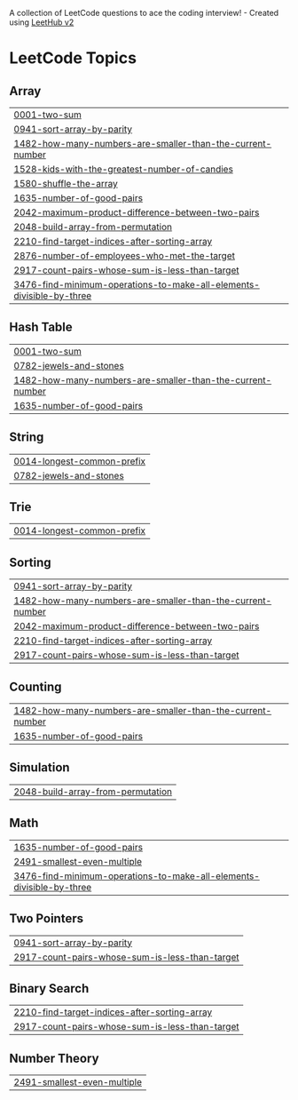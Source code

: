 A collection of LeetCode questions to ace the coding interview! - Created using [LeetHub v2](https://github.com/arunbhardwaj/LeetHub-2.0)
<!---LeetCode Topics Start-->
# LeetCode Topics
## Array
|  |
| ------- |
| [0001-two-sum](https://github.com/Sharanya-Murlidharan/Leetcode-solutions/tree/master/0001-two-sum) |
| [0941-sort-array-by-parity](https://github.com/Sharanya-Murlidharan/Leetcode-solutions/tree/master/0941-sort-array-by-parity) |
| [1482-how-many-numbers-are-smaller-than-the-current-number](https://github.com/Sharanya-Murlidharan/Leetcode-solutions/tree/master/1482-how-many-numbers-are-smaller-than-the-current-number) |
| [1528-kids-with-the-greatest-number-of-candies](https://github.com/Sharanya-Murlidharan/Leetcode-solutions/tree/master/1528-kids-with-the-greatest-number-of-candies) |
| [1580-shuffle-the-array](https://github.com/Sharanya-Murlidharan/Leetcode-solutions/tree/master/1580-shuffle-the-array) |
| [1635-number-of-good-pairs](https://github.com/Sharanya-Murlidharan/Leetcode-solutions/tree/master/1635-number-of-good-pairs) |
| [2042-maximum-product-difference-between-two-pairs](https://github.com/Sharanya-Murlidharan/Leetcode-solutions/tree/master/2042-maximum-product-difference-between-two-pairs) |
| [2048-build-array-from-permutation](https://github.com/Sharanya-Murlidharan/Leetcode-solutions/tree/master/2048-build-array-from-permutation) |
| [2210-find-target-indices-after-sorting-array](https://github.com/Sharanya-Murlidharan/Leetcode-solutions/tree/master/2210-find-target-indices-after-sorting-array) |
| [2876-number-of-employees-who-met-the-target](https://github.com/Sharanya-Murlidharan/Leetcode-solutions/tree/master/2876-number-of-employees-who-met-the-target) |
| [2917-count-pairs-whose-sum-is-less-than-target](https://github.com/Sharanya-Murlidharan/Leetcode-solutions/tree/master/2917-count-pairs-whose-sum-is-less-than-target) |
| [3476-find-minimum-operations-to-make-all-elements-divisible-by-three](https://github.com/Sharanya-Murlidharan/Leetcode-solutions/tree/master/3476-find-minimum-operations-to-make-all-elements-divisible-by-three) |
## Hash Table
|  |
| ------- |
| [0001-two-sum](https://github.com/Sharanya-Murlidharan/Leetcode-solutions/tree/master/0001-two-sum) |
| [0782-jewels-and-stones](https://github.com/Sharanya-Murlidharan/Leetcode-solutions/tree/master/0782-jewels-and-stones) |
| [1482-how-many-numbers-are-smaller-than-the-current-number](https://github.com/Sharanya-Murlidharan/Leetcode-solutions/tree/master/1482-how-many-numbers-are-smaller-than-the-current-number) |
| [1635-number-of-good-pairs](https://github.com/Sharanya-Murlidharan/Leetcode-solutions/tree/master/1635-number-of-good-pairs) |
## String
|  |
| ------- |
| [0014-longest-common-prefix](https://github.com/Sharanya-Murlidharan/Leetcode-solutions/tree/master/0014-longest-common-prefix) |
| [0782-jewels-and-stones](https://github.com/Sharanya-Murlidharan/Leetcode-solutions/tree/master/0782-jewels-and-stones) |
## Trie
|  |
| ------- |
| [0014-longest-common-prefix](https://github.com/Sharanya-Murlidharan/Leetcode-solutions/tree/master/0014-longest-common-prefix) |
## Sorting
|  |
| ------- |
| [0941-sort-array-by-parity](https://github.com/Sharanya-Murlidharan/Leetcode-solutions/tree/master/0941-sort-array-by-parity) |
| [1482-how-many-numbers-are-smaller-than-the-current-number](https://github.com/Sharanya-Murlidharan/Leetcode-solutions/tree/master/1482-how-many-numbers-are-smaller-than-the-current-number) |
| [2042-maximum-product-difference-between-two-pairs](https://github.com/Sharanya-Murlidharan/Leetcode-solutions/tree/master/2042-maximum-product-difference-between-two-pairs) |
| [2210-find-target-indices-after-sorting-array](https://github.com/Sharanya-Murlidharan/Leetcode-solutions/tree/master/2210-find-target-indices-after-sorting-array) |
| [2917-count-pairs-whose-sum-is-less-than-target](https://github.com/Sharanya-Murlidharan/Leetcode-solutions/tree/master/2917-count-pairs-whose-sum-is-less-than-target) |
## Counting
|  |
| ------- |
| [1482-how-many-numbers-are-smaller-than-the-current-number](https://github.com/Sharanya-Murlidharan/Leetcode-solutions/tree/master/1482-how-many-numbers-are-smaller-than-the-current-number) |
| [1635-number-of-good-pairs](https://github.com/Sharanya-Murlidharan/Leetcode-solutions/tree/master/1635-number-of-good-pairs) |
## Simulation
|  |
| ------- |
| [2048-build-array-from-permutation](https://github.com/Sharanya-Murlidharan/Leetcode-solutions/tree/master/2048-build-array-from-permutation) |
## Math
|  |
| ------- |
| [1635-number-of-good-pairs](https://github.com/Sharanya-Murlidharan/Leetcode-solutions/tree/master/1635-number-of-good-pairs) |
| [2491-smallest-even-multiple](https://github.com/Sharanya-Murlidharan/Leetcode-solutions/tree/master/2491-smallest-even-multiple) |
| [3476-find-minimum-operations-to-make-all-elements-divisible-by-three](https://github.com/Sharanya-Murlidharan/Leetcode-solutions/tree/master/3476-find-minimum-operations-to-make-all-elements-divisible-by-three) |
## Two Pointers
|  |
| ------- |
| [0941-sort-array-by-parity](https://github.com/Sharanya-Murlidharan/Leetcode-solutions/tree/master/0941-sort-array-by-parity) |
| [2917-count-pairs-whose-sum-is-less-than-target](https://github.com/Sharanya-Murlidharan/Leetcode-solutions/tree/master/2917-count-pairs-whose-sum-is-less-than-target) |
## Binary Search
|  |
| ------- |
| [2210-find-target-indices-after-sorting-array](https://github.com/Sharanya-Murlidharan/Leetcode-solutions/tree/master/2210-find-target-indices-after-sorting-array) |
| [2917-count-pairs-whose-sum-is-less-than-target](https://github.com/Sharanya-Murlidharan/Leetcode-solutions/tree/master/2917-count-pairs-whose-sum-is-less-than-target) |
## Number Theory
|  |
| ------- |
| [2491-smallest-even-multiple](https://github.com/Sharanya-Murlidharan/Leetcode-solutions/tree/master/2491-smallest-even-multiple) |
<!---LeetCode Topics End-->